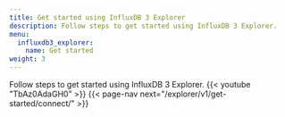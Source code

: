 ```yaml
---
title: Get started using InfluxDB 3 Explorer
description: Follow steps to get started using InfluxDB 3 Explorer.
menu:
  influxdb3_explorer:
    name: Get started
weight: 3
---
```


Follow steps to get started using InfluxDB 3 Explorer.
{{< youtube "TbAz0AdaGH0" >}}
{{< page-nav next="/explorer/v1/get-started/connect/" >}}
